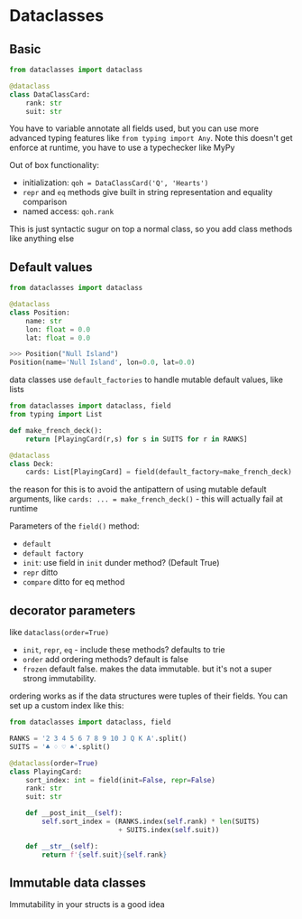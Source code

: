 # Dataclasses

## Basic
```py
from dataclasses import dataclass

@dataclass
class DataClassCard:
	rank: str
	suit: str
```
You have to variable annotate all fields used, but you can use more advanced typing features like `from typing import Any`. Note this doesn't get enforce at runtime, you have to use a typechecker like MyPy

Out of box functionality:
* initialization: `qoh = DataClassCard('Q', 'Hearts')`
* `repr` and `eq` methods give built in string representation and equality comparison
* named access: `qoh.rank`

This is just syntactic sugur on top a normal class, so you add class methods like anything else

## Default values
```python
from dataclasses import dataclass

@dataclass
class Position:
	name: str
	lon: float = 0.0
	lat: float = 0.0
```

```python
>>> Position("Null Island")
Position(name='Null Island', lon=0.0, lat=0.0)
```

data classes use `default_factories` to handle mutable default values, like lists

```py
from dataclasses import dataclass, field
from typing import List

def make_french_deck():
	return [PlayingCard(r,s) for s in SUITS for r in RANKS]

@dataclass
class Deck:
	cards: List[PlayingCard] = field(default_factory=make_french_deck)
```

the reason for this is to avoid the antipattern of using mutable default arguments, like `cards: ... = make_french_deck()` - this will actually fail at runtime

Parameters of the `field()` method:
* `default`
* `default factory`
* `init`: use field in `init` dunder method? (Default True)
* `repr` ditto
* `compare` ditto for eq method

## decorator parameters
like `dataclass(order=True)`
* `init`, `repr`, `eq` - include these methods? defaults to trie
* `order` add ordering methods? default is false
* `frozen` default false. makes the data immutable. but it's not a super strong immutability. 

ordering works as if the data structures were tuples of their fields. You can set up a custom index like this:

```py
from dataclasses import dataclass, field

RANKS = '2 3 4 5 6 7 8 9 10 J Q K A'.split()
SUITS = '♣ ♢ ♡ ♠'.split()

@dataclass(order=True)
class PlayingCard:
    sort_index: int = field(init=False, repr=False)
	rank: str
	suit: str

	def __post_init__(self):
		self.sort_index = (RANKS.index(self.rank) * len(SUITS)
						   + SUITS.index(self.suit))

	def __str__(self):
		return f'{self.suit}{self.rank}
```

## Immutable data classes
Immutability in your structs is a good idea
